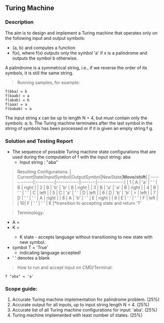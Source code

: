 ## Turing Machine

### Description

The aim is to design and implement a Turing machine that operates only on the following input and output symbols: 
  - {a, b} 
and computes a function 
  - f(x), 
where f(x) outputs only the symbol 'a' if x is a palindrome and outputs the symbol b otherwise. 

A palindrome is a symmetrical string, i.e., if we reverse the order of its symbols, it is still the same string. 

> Running samples, for example:
  ```
  f(bba) = b
  f(baab) = a
  f(abab) = b
  f(aaa) = a
  f(babab) = a
  ```

The input string x can be up to length N = 4, but must contain only the symbols: a; b. 
The Turing machine terminates after the last symbol in the string of symbols has been processed or if it is given an empty string f g.

### Solution and Testing Report 
- The sequence of possible Turing machine state configurations that are used during the computation of f with the input string: aba
  - Input string : "aba"
> Resulting Configurations:
| CurrentState|InputSymbol|OutputSymbol|NewState|**Move/shift**|
| ------------|:---------:|-----------:|-------:|-------------:|
| 1 | A | 'a' | ' ' | B | right |
| 2 | B | 'b' | 'b' | B | right |
| 3 | B | 'a' | 'a' | B | right |
| 4 | B | ' ' | ' ' | C | left  |
| 5 | C | 'a' | ' ' | D | left  |
| 6 | D | 'b' | 'b' | > | left  |
| 7 | D | ' ' | ' ' | A | right |
| 8 | A | 'b' | ' ' | E | right |
| 9 | E | ' ' | ' ' | F | left  |
| 10| F | ' ' | ' ' | K |*transition to accepting state and return 'T'


> Terminology:
- A = <initial state>
- K = <accept  state>         
  - K state -  accepts language without transitioning to new state with new symbol.
- symbol T = 'True'           
  - indicating language accepted!
- ' ' denotes a blank

> How to run and accept input on CMD/Terminal:
  ```
  f "aba" = 'a'
  ```

### Scope guide:
1. Accurate Turing machine implementation for palindrome problem. (25%)
2. Accurate output for all inputs, up to input string length N = 4. (25%)
3. Accurate list of all Turing machine configurations for input: 'aba'. (25%)
4. Turing machine implemented with least number of states. (25%)